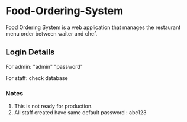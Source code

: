# Food-Ordering-System
Food Ordering System is a web application that manages the restaurant menu order between waiter and chef.

## Login Details
For admin:
"admin"
"password"

For staff:
check database




### Notes
1. This is not ready for production.
2. All staff created have same default password : abc123